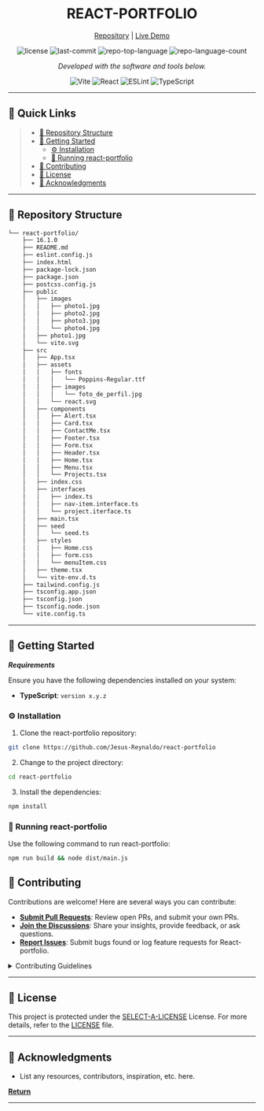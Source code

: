 <p align="center">
    <h1 align="center">REACT-PORTFOLIO</h1>
</p>
<p align="center">
    <a href="https://github.com/Jesus-Reynaldo/react-portfolio" target="_blank">Repository</a> |
    <a href="https://portfolio-eosin-theta-95.vercel.app/" target="_blank">Live Demo</a>
</p>

<p align="center">
	<img src="https://img.shields.io/github/license/Jesus-Reynaldo/react-portfolio?style=flat&color=0080ff" alt="license">
	<img src="https://img.shields.io/github/last-commit/Jesus-Reynaldo/react-portfolio?style=flat&logo=git&logoColor=white&color=0080ff" alt="last-commit">
	<img src="https://img.shields.io/github/languages/top/Jesus-Reynaldo/react-portfolio?style=flat&color=0080ff" alt="repo-top-language">
	<img src="https://img.shields.io/github/languages/count/Jesus-Reynaldo/react-portfolio?style=flat&color=0080ff" alt="repo-language-count">
<p>
<p align="center">
		<em>Developed with the software and tools below.</em>
</p>
<p align="center">
	<img src="https://img.shields.io/badge/Vite-646CFF.svg?style=flat&logo=Vite&logoColor=white" alt="Vite">
	<img src="https://img.shields.io/badge/React-61DAFB.svg?style=flat&logo=React&logoColor=black" alt="React">
	<img src="https://img.shields.io/badge/ESLint-4B32C3.svg?style=flat&logo=ESLint&logoColor=white" alt="ESLint">
	<img src="https://img.shields.io/badge/TypeScript-3178C6.svg?style=flat&logo=TypeScript&logoColor=white" alt="TypeScript">
</p>
<hr>

## 🔗 Quick Links


> - [📂 Repository Structure](#-repository-structure)
> - [🚀 Getting Started](#-getting-started)
>   - [⚙️ Installation](#️-installation)
>   - [🤖 Running react-portfolio](#-running-react-portfolio)
> - [🤝 Contributing](#-contributing)
> - [📄 License](#-license)
> - [👏 Acknowledgments](#-acknowledgments)

---

## 📂 Repository Structure

```sh
└── react-portfolio/
    ├── 16.1.0
    ├── README.md
    ├── eslint.config.js
    ├── index.html
    ├── package-lock.json
    ├── package.json
    ├── postcss.config.js
    ├── public
    │   ├── images
    │   │   ├── photo1.jpg
    │   │   ├── photo2.jpg
    │   │   ├── photo3.jpg
    │   │   └── photo4.jpg
    │   ├── photo1.jpg
    │   └── vite.svg
    ├── src
    │   ├── App.tsx
    │   ├── assets
    │   │   ├── fonts
    │   │   │   └── Poppins-Regular.ttf
    │   │   ├── images
    │   │   │   └── foto_de_perfil.jpg
    │   │   └── react.svg
    │   ├── components
    │   │   ├── Alert.tsx
    │   │   ├── Card.tsx
    │   │   ├── ContactMe.tsx
    │   │   ├── Footer.tsx
    │   │   ├── Form.tsx
    │   │   ├── Header.tsx
    │   │   ├── Home.tsx
    │   │   ├── Menu.tsx
    │   │   └── Projects.tsx
    │   ├── index.css
    │   ├── interfaces
    │   │   ├── index.ts
    │   │   ├── nav-item.interface.ts
    │   │   └── project.iterface.ts
    │   ├── main.tsx
    │   ├── seed
    │   │   └── seed.ts
    │   ├── styles
    │   │   ├── Home.css
    │   │   ├── form.css
    │   │   └── menuItem.css
    │   ├── theme.tsx
    │   └── vite-env.d.ts
    ├── tailwind.config.js
    ├── tsconfig.app.json
    ├── tsconfig.json
    ├── tsconfig.node.json
    └── vite.config.ts
```

---

## 🚀 Getting Started

***Requirements***

Ensure you have the following dependencies installed on your system:

* **TypeScript**: `version x.y.z`

### ⚙️ Installation

1. Clone the react-portfolio repository:

```sh
git clone https://github.com/Jesus-Reynaldo/react-portfolio
```

2. Change to the project directory:

```sh
cd react-portfolio
```

3. Install the dependencies:

```sh
npm install
```

### 🤖 Running react-portfolio

Use the following command to run react-portfolio:

```sh
npm run build && node dist/main.js
```



## 🤝 Contributing

Contributions are welcome! Here are several ways you can contribute:

- **[Submit Pull Requests](https://github.com/Jesus-Reynaldo/react-portfolio/blob/main/CONTRIBUTING.md)**: Review open PRs, and submit your own PRs.
- **[Join the Discussions](https://github.com/Jesus-Reynaldo/react-portfolio/discussions)**: Share your insights, provide feedback, or ask questions.
- **[Report Issues](https://github.com/Jesus-Reynaldo/react-portfolio/issues)**: Submit bugs found or log feature requests for React-portfolio.

<details closed>
    <summary>Contributing Guidelines</summary>

1. **Fork the Repository**: Start by forking the project repository to your GitHub account.
2. **Clone Locally**: Clone the forked repository to your local machine using a Git client.
   ```sh
   git clone https://github.com/Jesus-Reynaldo/react-portfolio
   ```
3. **Create a New Branch**: Always work on a new branch, giving it a descriptive name.
   ```sh
   git checkout -b new-feature-x
   ```
4. **Make Your Changes**: Develop and test your changes locally.
5. **Commit Your Changes**: Commit with a clear message describing your updates.
   ```sh
   git commit -m 'Implemented new feature x.'
   ```
6. **Push to GitHub**: Push the changes to your forked repository.
   ```sh
   git push origin new-feature-x
   ```
7. **Submit a Pull Request**: Create a PR against the original project repository. Clearly describe the changes and their motivations.

Once your PR is reviewed and approved, it will be merged into the main branch.

</details>

---

## 📄 License

This project is protected under the [SELECT-A-LICENSE](https://choosealicense.com/licenses) License. For more details, refer to the [LICENSE](https://choosealicense.com/licenses/) file.

---

## 👏 Acknowledgments

- List any resources, contributors, inspiration, etc. here.

[**Return**](#-quick-links)

---
